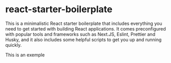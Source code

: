# react-starter-boilerplate
This is a minimalistic React starter boilerplate that includes everything you need to get started with building React applications. It comes preconfigured with popular tools and frameworks such as Next.JS, Eslint, Prettier and Husky, and it also includes some helpful scripts to get you up and running quickly. 

This is an exemple
